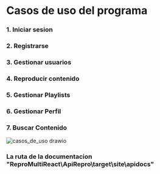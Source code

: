# Casos de uso del programa
### 1. Iniciar sesion
### 2. Registrarse
### 3. Gestionar usuarios
### 4. Reproducir contenido
### 5. Gestionar Playlists
### 6. Gestionar Perfil
### 7. Buscar Contenido

![casos_de_uso drawio](https://github.com/user-attachments/assets/7cd47359-8ba8-4ed1-9a86-c2fd7e32a012)

### La ruta de la documentacion "ReproMultiReact\ApiRepro\target\site\apidocs"